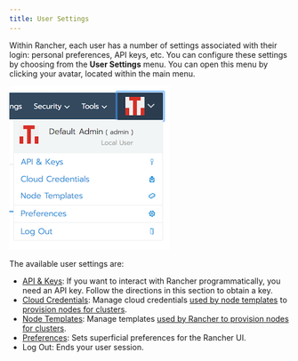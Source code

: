 ```yaml
---
title: User Settings
---
```


<head>
  <link rel="canonical" href="https://ranchermanager.docs.rancher.com/reference-guides/user-settings"/>
</head>

Within Rancher, each user has a number of settings associated with their login: personal preferences, API keys, etc. You can configure these settings by choosing from the **User Settings** menu. You can open this menu by clicking your avatar, located within the main menu.

![User Settings Menu](/img/user-settings.png)

The available user settings are:

- [API & Keys](../../../docs/reference-guides/user-settings/api-keys.md): If you want to interact with Rancher programmatically, you need an API key. Follow the directions in this section to obtain a key.
- [Cloud Credentials](../../../docs/reference-guides/user-settings/manage-cloud-credentials.md): Manage cloud credentials [used by node templates](../../../docs/how-to-guides/new-user-guides/launch-kubernetes-with-rancher/use-new-nodes-in-an-infra-provider/use-new-nodes-in-an-infra-provider.md#node-templates) to [provision nodes for clusters](../../../docs/how-to-guides/new-user-guides/launch-kubernetes-with-rancher/launch-kubernetes-with-rancher.md).
- [Node Templates](../../../docs/reference-guides/user-settings/manage-node-templates.md): Manage templates [used by Rancher to provision nodes for clusters](../../../docs/how-to-guides/new-user-guides/launch-kubernetes-with-rancher/launch-kubernetes-with-rancher.md).
- [Preferences](../../../docs/reference-guides/user-settings/user-preferences.md): Sets superficial preferences for the Rancher UI.
- Log Out: Ends your user session.
